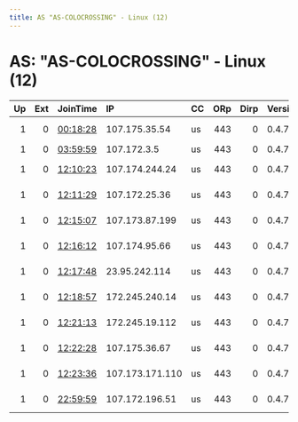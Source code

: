 ```yaml
---
title: AS "AS-COLOCROSSING" - Linux (12)
---
```


# AS: "AS-COLOCROSSING" - Linux (12)

|   Up |   Ext | JoinTime                                                                                              | IP              | CC   |   ORp |   Dirp | Version   | Contact                         | Nickname   |   eFamMembers |
|-----:|------:|:------------------------------------------------------------------------------------------------------|:----------------|:-----|------:|-------:|:----------|:--------------------------------|:-----------|--------------:|
|    1 |     0 | [00:18:28](https://nusenu.github.io/OrNetStats/w/relay/A9BC2BA2BBB4A2706D8A61CE2E01B6321B710181.html) | 107.175.35.54   | us   |   443 |      0 | 0.4.7.13  | &lt;celaenoamor@proton.me&gt; @ | voxpopuli  |            11 |
|    1 |     0 | [03:59:59](https://nusenu.github.io/OrNetStats/w/relay/1B374E8691F5D78811893E0E5DE32ED38FD42F0F.html) | 107.172.3.5     | us   |   443 |      0 | 0.4.7.13  | None                            | RackTor    |             1 |
|    1 |     0 | [12:10:23](https://nusenu.github.io/OrNetStats/w/relay/08454865528EAB61B4FF5602D6A73DFBBCCE626A.html) | 107.174.244.24  | us   |   443 |      0 | 0.4.7.13  | &lt;celaenoamor@proton.me&gt; @ | voxpopuli  |            11 |
|    1 |     0 | [12:11:29](https://nusenu.github.io/OrNetStats/w/relay/EE18EECFABB45EB80C5DDAA4A7C7D4FE678F8A98.html) | 107.172.25.36   | us   |   443 |      0 | 0.4.7.13  | &lt;celaenoamor@proton.me&gt; @ | voxpopuli  |            11 |
|    1 |     0 | [12:15:07](https://nusenu.github.io/OrNetStats/w/relay/15A0BC4E8E127B11363CF5188BE937A5AD7C81DD.html) | 107.173.87.199  | us   |   443 |      0 | 0.4.7.13  | &lt;celaenoamor@proton.me&gt; @ | voxpopuli  |            11 |
|    1 |     0 | [12:16:12](https://nusenu.github.io/OrNetStats/w/relay/238299F4A89A29E132EAC0D4C65D532AF5542EF4.html) | 107.174.95.66   | us   |   443 |      0 | 0.4.7.13  | &lt;celaenoamor@proton.me&gt; @ | voxpopuli  |            11 |
|    1 |     0 | [12:17:48](https://nusenu.github.io/OrNetStats/w/relay/63959F50338CE357F51B27DFF23C617D360840AA.html) | 23.95.242.114   | us   |   443 |      0 | 0.4.7.13  | &lt;celaenoamor@proton.me&gt; @ | voxpopuli  |            11 |
|    1 |     0 | [12:18:57](https://nusenu.github.io/OrNetStats/w/relay/192785B3F5FE9ED713CFB79FE57D484B4058259B.html) | 172.245.240.14  | us   |   443 |      0 | 0.4.7.13  | &lt;celaenoamor@proton.me&gt; @ | voxpopuli  |            11 |
|    1 |     0 | [12:21:13](https://nusenu.github.io/OrNetStats/w/relay/9F524C1B191AD1235E08B84CA108581CD9746291.html) | 172.245.19.112  | us   |   443 |      0 | 0.4.7.13  | &lt;celaenoamor@proton.me&gt; @ | voxpopuli  |            11 |
|    1 |     0 | [12:22:28](https://nusenu.github.io/OrNetStats/w/relay/E82C7D7E8E0E39695FC4596A7F76AAF81264D4F3.html) | 107.175.36.67   | us   |   443 |      0 | 0.4.7.13  | &lt;celaenoamor@proton.me&gt; @ | voxpopuli  |            11 |
|    1 |     0 | [12:23:36](https://nusenu.github.io/OrNetStats/w/relay/D1AA74D5C7AC22780C22169E5FC651D636422EA6.html) | 107.173.171.110 | us   |   443 |      0 | 0.4.7.13  | &lt;celaenoamor@proton.me&gt; @ | voxpopuli  |            11 |
|    1 |     0 | [22:59:59](https://nusenu.github.io/OrNetStats/w/relay/72154F5FA5583DAEB9F86F13046717DFB8E22C76.html) | 107.172.196.51  | us   |   443 |      0 | 0.4.7.13  | &lt;celaenoamor@proton.me&gt; @ | voxpopuli  |            11 |
